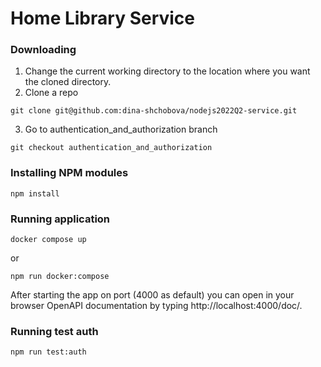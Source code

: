 # Home Library Service

### Downloading
1. Change the current working directory to the location where you want the cloned directory.
2. Clone a repo
```
git clone git@github.com:dina-shchobova/nodejs2022Q2-service.git
```
3. Go to authentication_and_authorization branch 
```
git checkout authentication_and_authorization
```

### Installing NPM modules

```
npm install
```

### Running application

```
docker compose up 
```
or 
```
npm run docker:compose
```

After starting the app on port (4000 as default) you can open
in your browser OpenAPI documentation by typing http://localhost:4000/doc/.

### Running test auth

```
npm run test:auth 
```
